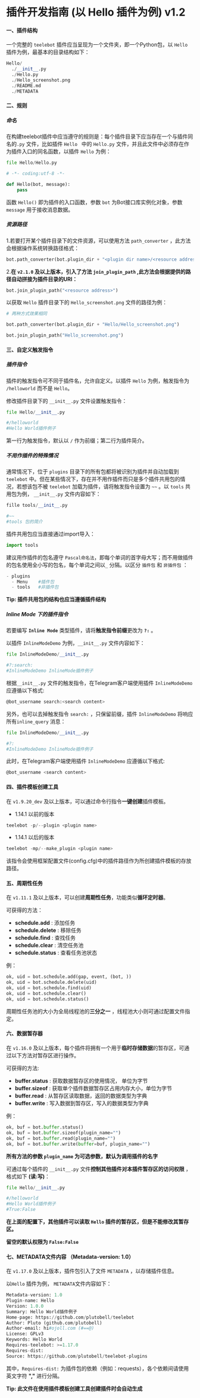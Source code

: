 # 插件开发指南 (以 Hello 插件为例) v1.2

#### 一、插件结构

一个完整的 `teelebot` 插件应当呈现为一个文件夹，即一个Python包，以 `Hello` 插件为例，最基本的目录结构如下：

```Python
Hello/
  ./__init__.py
  ./Hello.py
  ./Hello_screenshot.png
  ./README.md
  ./METADATA
```



#### 二、规则

##### 命名

在构建teelebot插件中应当遵守的规则是：每个插件目录下应当存在一个与插件同名的`.py` 文件，比如插件 `Hello ` 中的 `Hello.py` 文件，并且此文件中必须存在作为插件入口的同名函数，以插件 `Hello` 为例：

```python
file Hello/Hello.py

# -*- coding:utf-8 -*-

def Hello(bot, message):
    pass
```

函数 `Hello()` 即为插件的入口函数，参数 `bot` 为Bot接口库实例化对象，参数 `message` 用于接收消息数据。



##### 资源路径

1.若要打开某个插件目录下的文件资源，可以使用方法 `path_converter` ，此方法会根据操作系统转换路径格式：

```python
bot.path_converter(bot.plugin_dir + "<plugin dir name>/<resource address>")
```

2.**在 `v2.1.0` 及以上版本，引入了方法 `join_plugin_path` ,此方法会根据提供的路径自动拼接为插件目录的URI：**

```python
bot.join_plugin_path("<resource address>")
```

以获取 `Hello` 插件目录下的 `Hello_screenshot.png` 文件的路径为例：

```python
# 两种方式效果相同

bot.path_converter(bot.plugin_dir + "Hello/Hello_screenshot.png")

bot.join_plugin_path("Hello_screenshot.png")

```







#### 三、自定义触发指令

##### 插件指令

插件的触发指令可不同于插件名，允许自定义。以插件 `Hello` 为例，触发指令为 `/helloworld` 而不是 `Hello`。

修改插件目录下的 `__init__.py` 文件设置触发指令：

```python
file Hello/__init__.py

#/helloworld
#Hello World插件例子
```

第一行为触发指令，默认以 `/`  作为前缀；第二行为插件简介。



##### 不用作插件的特殊情况

通常情况下，位于 `plugins` 目录下的所有包都将被识别为插件并自动加载到 `teelebot` 中。但在某些情况下，存在并不用作插件而只是多个插件共用包的情况，若想该包不被 `teelebot` 加载为插件，请将触发指令设置为 `~~`  。以 `tools` 共用包为例， `__init__.py` 文件内容如下：

```python
fille tools/__init__.py

#~~
#tools 包的简介
```

插件共用包应当直接通过import导入：

```python
import tools
```

建议用作插件的包名遵守 `Pascal命名法`，即每个单词的首字母大写；而不用做插件的包名使用全小写的包名，每个单词之间以`_`  分隔。以区分 `插件包` 和 `非插件包` ：

```python
- plugins
  - Menu    #插件包
  - tools   #非插件包
```

**Tip: 插件共用包的结构也应当遵循插件结构**



##### Inline Mode 下的插件指令

若要编写 **`Inline Mode`** 类型插件，请将**触发指令前缀**更改为 **`?:`** 。

以插件 `InlineModeDemo` 为例，`__init__.py` 文件内容如下：

```python
file InlineModeDemo/__init__.py

#?:search:
#InlineModeDemo InlineMode插件例子
```

根据`__init__.py` 文件的触发指令，在Telegram客户端使用插件 `InlineModeDemo` 应遵循以下格式:

```bash
@bot_username search:<search content>
```



另外，也可以去掉触发指令 `search:` ，只保留前缀，插件 `InlineModeDemo` 将响应所有`inline_query` 消息：

```python
file InlineModeDemo/__init__.py

#?:
#InlineModeDemo InlineMode插件例子
```

此时，在Telegram客户端使用插件 `InlineModeDemo` 应遵循以下格式:

```bash
@bot_username <search content>
```





#### 四、插件模板创建工具

在 `v1.9.20_dev` 及以上版本，可以通过命令行指令**一键创建**插件模板。

* 1.14.1 以前的版本

```python
teelebot -p/--plugin <plugin name>
```

* 1.14.1 以后的版本

```python
teelebot -mp/--make_plugin <plugin name>
```

该指令会使用框架配置文件(config.cfg)中的插件路径作为所创建插件模板的存放路径。



#### 五、周期性任务

在 `v1.11.1` 及以上版本，可以创建**周期性任务**，功能类似**循环定时器**。

可获得的方法：

*  **schedule.add** : 添加任务
*  **schedule.delete** : 移除任务
*  **schedule.find** : 查找任务
*  **schedule.clear** : 清空任务池
*  **schedule.status** : 查看任务池状态

例：

```python
ok, uid = bot.schedule.add(gap, event, (bot, ))
ok, uid = bot.schedule.delete(uid)
ok, uid = bot.schedule.find(uid)
ok, uid = bot.schedule.clear()
ok, uid = bot.schedule.status()
```

周期性任务池的大小为全局线程池的**三分之一** ，线程池大小则可通过配置文件指定。



#### 六、数据暂存器

在 `v1.16.0` 及以上版本，每个插件将拥有一个用于**临时存储数据**的暂存区，可通过以下方法对暂存区进行操作。

可获得的方法:

* **buffer.status** : 获取数据暂存区的使用情况， 单位为字节
* **buffer.sizeof** : 获取单个插件数据暂存区占用内存大小，单位为字节
* **buffer.read** : 从暂存区读取数据，返回的数据类型为字典
* **buffer.write** : 写入数据到暂存区，写入的数据类型为字典

例：

```python
ok, buf = bot.buffer.status()
ok, buf = bot.buffer.sizeof(plugin_name="")
ok, buf = bot.buffer.read(plugin_name="")
ok, buf = bot.buffer.write(buffer=buf, plugin_name="")
```

**所有方法的参数 `plugin_name` 为可选参数，默认为调用插件的名字**



可通过每个插件的 `__init__.py` 文件**控制其他插件对本插件暂存区的访问权限** ，格式如下 **(读:写)**：

```python
file Hello/__init__.py

#/helloworld
#Hello World插件例子
#True:False
```

**在上面的配置下，其他插件可以读取 `Hello` 插件的暂存区，但是不能修改其暂存区。**

**留空的默认权限为 `False:False`**



#### 七、METADATA文件内容 （Metadata-version: 1.0）

在 `v1.17.0` 及以上版本，插件包引入了文件 `METADATA` ，以存储插件信息。

以`Hello` 插件为例， `METADATA`文件内容如下：

```python
Metadata-version: 1.0
Plugin-name: Hello
Version: 1.0.0
Summary: Hello World插件例子
Home-page: https://github.com/plutobell/teelebot
Author: Pluto (github.com/plutobell)
Author-email: hi#ojoll.com (#==@)
License: GPLv3
Keywords: Hello World
Requires-teelebot: >=1.17.0
Requires-dist: 
Source: https://github.com/plutobell/teelebot-plugins
```

其中，`Requires-dist:` 为插件包的依赖（例如：requests），各个依赖间请使用英文字符 **","** 进行分隔。

**Tip: 此文件在使用插件模板创建工具创建插件时会自动生成**



